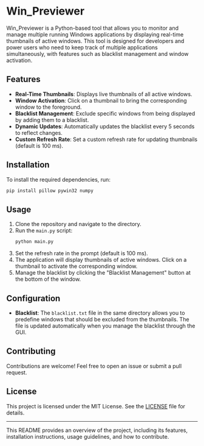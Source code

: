 # Win_Previewer

Win_Previewer is a Python-based tool that allows you to monitor and manage multiple running Windows applications by displaying real-time thumbnails of active windows. This tool is designed for developers and power users who need to keep track of multiple applications simultaneously, with features such as blacklist management and window activation.

## Features

- **Real-Time Thumbnails**: Displays live thumbnails of all active windows.
- **Window Activation**: Click on a thumbnail to bring the corresponding window to the foreground.
- **Blacklist Management**: Exclude specific windows from being displayed by adding them to a blacklist.
- **Dynamic Updates**: Automatically updates the blacklist every 5 seconds to reflect changes.
- **Custom Refresh Rate**: Set a custom refresh rate for updating thumbnails (default is 100 ms).

## Installation

To install the required dependencies, run:

```bash
pip install pillow pywin32 numpy
```

## Usage

1. Clone the repository and navigate to the directory.
2. Run the `main.py` script:
   ```bash
   python main.py
   ```
3. Set the refresh rate in the prompt (default is 100 ms).
4. The application will display thumbnails of active windows. Click on a thumbnail to activate the corresponding window.
5. Manage the blacklist by clicking the "Blacklist Management" button at the bottom of the window.

## Configuration

- **Blacklist**: The `blacklist.txt` file in the same directory allows you to predefine windows that should be excluded from the thumbnails. The file is updated automatically when you manage the blacklist through the GUI.

## Contributing

Contributions are welcome! Feel free to open an issue or submit a pull request.

## License

This project is licensed under the MIT License. See the [LICENSE](LICENSE) file for details.

---

This README provides an overview of the project, including its features, installation instructions, usage guidelines, and how to contribute.